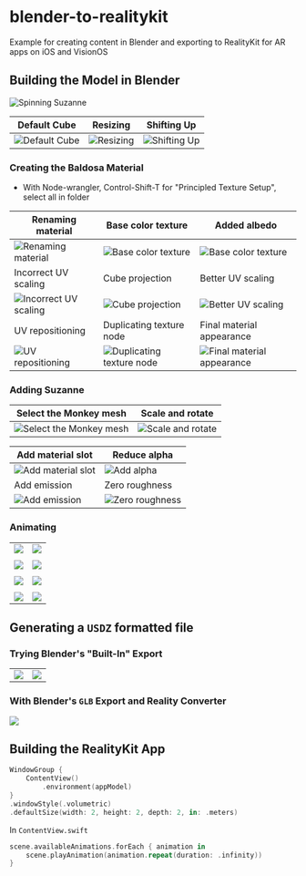 # blender-to-realitykit
Example for creating content in Blender and exporting to RealityKit for AR apps on iOS and VisionOS

## Building the Model in Blender

![Spinning Suzanne](videos/spinningSuzanne.gif)

| Default Cube                               | Resizing                               | Shifting Up                               |
|--------------------------------------------|----------------------------------------|-------------------------------------------|
| ![Default Cube](images/00_resizeCube0.png) | ![Resizing](images/00_resizeCube1.png) | ![Shifting Up](images/00_resizeCube2.png) |


### Creating the Baldosa Material

- With Node-wrangler, Control-Shift-T for "Principled Texture Setup", select all in folder

| Renaming material                                    | Base color texture                                       | Added albedo                                              |
|------------------------------------------------------|----------------------------------------------------------|-----------------------------------------------------------|
| ![Renaming material](images/01_CubeMaterial0.png)    | ![Base color texture](images/01_CubeMaterial1.png)       | ![Base color texture](images/01_CubeMaterial2.png)        |
| Incorrect UV scaling                                 | Cube projection                                          | Better UV scaling                                         |
| ![Incorrect UV scaling](images/01_CubeMaterial3.png) | ![Cube projection](images/01_CubeMaterial4.png)          | ![Better UV scaling ](images/01_CubeMaterial5.png)        |
| UV repositioning                                     | Duplicating texture node                                 | Final material appearance                                 |
| ![UV repositioning](images/01_CubeMaterial6.png)     | ![Duplicating texture node](images/01_CubeMaterial7.png) | ![Final material appearance](images/01_CubeMaterial8.png) |


### Adding Suzanne

| Select the Monkey mesh                            | Scale and rotate                            |
|---------------------------------------------------|---------------------------------------------|
| ![Select the Monkey mesh](images/02_Suzanne0.png) | ![Scale and rotate](images/02_Suzanne0.png) |

| Add material slot                                    | Reduce alpha                                      |
|------------------------------------------------------|---------------------------------------------------|
| ![Add material slot](images/03_SuzanneMaterial0.png) | ![Add alpha](images/03_SuzanneMaterial1.png)      |
| Add emission                                         | Zero roughness                                    |
| ![Add emission](images/03_SuzanneMaterial2.png)      | ![Zero roughness](images/03_SuzanneMaterial3.png) |


### Animating

| | |
|---|---|
| ![](images/04_Animation0.png) | ![](images/04_Animation1.png) |
| | |
| ![](images/04_Animation2.png) | ![](images/04_Animation3.png) |
| | |
| ![](images/04_Animation4.png) | ![](images/04_Animation5.png) |
| | |
| ![](images/04_Animation6.png) | ![](images/04_Animation7.png) |


## Generating a `USDZ` formatted file

### Trying Blender's "Built-In" Export

| | |
|---|---|
| ![](images/05_exportUSDZ0.png) | ![](images/05_exportUSDZ1.png) |


### With Blender's `GLB` Export and Reality Converter

![](images/06_fullKeying.png)

## Building the RealityKit App

```swift
WindowGroup {
    ContentView()
        .environment(appModel)
}
.windowStyle(.volumetric)
.defaultSize(width: 2, height: 2, depth: 2, in: .meters)
```

In `ContentView.swift`
```swift
scene.availableAnimations.forEach { animation in
    scene.playAnimation(animation.repeat(duration: .infinity))
}
```
